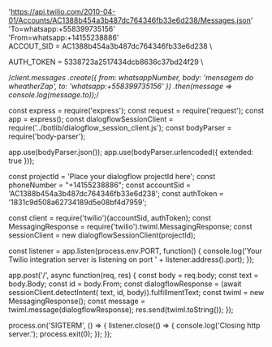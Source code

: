 'https://api.twilio.com/2010-04-01/Accounts/AC1388b454a3b487dc764346fb33e6d238/Messages.json' \
'To=whatsapp:+558399735156' \
'From=whatsapp:+14155238886' \
ACCOUT_SID = AC1388b454a3b487dc764346fb33e6d238 \

AUTH_TOKEN = 5338723a2517434dcb8636c37bd24f29 \

/_client.messages
.create({
from: whatsappNumber,
body: 'mensagem do wheatherZap',
to: 'whatsapp:+558399735156'
})
.then(message => console.log(message.to));_/

const express = require('express');
const request = require('request');
const app = express();
const dialogflowSessionClient =
require('../botlib/dialogflow_session_client.js');
const bodyParser = require('body-parser');

app.use(bodyParser.json());
app.use(bodyParser.urlencoded({ extended: true }));

const projectId = 'Place your dialogflow projectId here';
const phoneNumber = "+14155238886";
const accountSid = 'AC1388b454a3b487dc764346fb33e6d238';
const authToken = '1831c9d508a62734189d5e08bf4d7959';

const client = require('twilio')(accountSid, authToken);
const MessagingResponse = require('twilio').twiml.MessagingResponse;
const sessionClient = new dialogflowSessionClient(projectId);

const listener = app.listen(process.env.PORT, function() {
console.log('Your Twilio integration server is listening on port ' + listener.address().port);
});

app.post('/', async function(req, res) {
const body = req.body;
const text = body.Body;
const id = body.From;
const dialogflowResponse = (await sessionClient.detectIntent(
text, id, body)).fulfillmentText;
const twiml = new MessagingResponse();
const message = twiml.message(dialogflowResponse);
res.send(twiml.toString());
});

process.on('SIGTERM', () => {
listener.close(() => {
console.log('Closing http server.');
process.exit(0);
});
});
